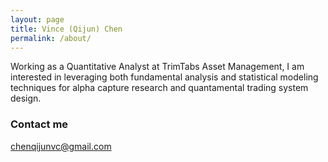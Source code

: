 ```yaml
---
layout: page
title: Vince (Qijun) Chen
permalink: /about/
---
```


Working as a Quantitative Analyst at TrimTabs Asset Management, I am interested in leveraging both fundamental analysis and statistical modeling techniques for alpha capture research and quantamental trading system design.

### Contact me

[chenqijunvc@gmail.com](mailto:chenqijunvc@gmail.com)
